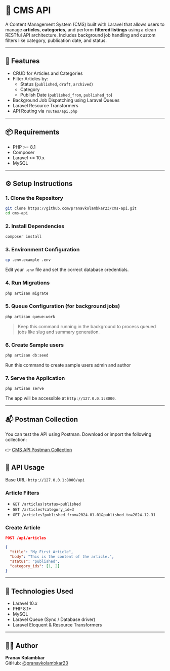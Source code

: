 # 📝 CMS API

A Content Management System (CMS) built with Laravel that allows users to manage **articles**, **categories**, and perform **filtered listings** using a clean RESTful API architecture. Includes background job handling and custom filters like category, publication date, and status.

---

## 🚀 Features

-   CRUD for Articles and Categories
-   Filter Articles by:
    -   Status (`published`, `draft`, `archived`)
    -   Category
    -   Publish Date (`published_from`, `published_to`)
-   Background Job Dispatching using Laravel Queues
-   Laravel Resource Transformers
-   API Routing via `routes/api.php`

---

## 📦 Requirements

-   PHP >= 8.1
-   Composer
-   Laravel >= 10.x
-   MySQL

---

## ⚙️ Setup Instructions

### 1. Clone the Repository

```bash
git clone https://github.com/pranavkolambkar23/cms-api.git
cd cms-api
```

### 2. Install Dependencies

```bash
composer install
```

### 3. Environment Configuration

```bash
cp .env.example .env

```

Edit your `.env` file and set the correct database credentials.

### 4. Run Migrations

```bash
php artisan migrate
```

### 5. Queue Configuration (for background jobs)

```bash
php artisan queue:work
```

> Keep this command running in the background to process queued jobs like slug and summary generation.

### 6. Create Sample users

```bash
php artisan db:seed
```

Run this command to create sample users admin and author

### 7. Serve the Application

```bash
php artisan serve
```

The app will be accessible at `http://127.0.0.1:8000`.

---

## 📬 Postman Collection

You can test the API using Postman. Download or import the following collection:

👉 [CMS API Postman Collection](postman/cms-api.postman_collection.json)

## 🧪 API Usage

Base URL: `http://127.0.0.1:8000/api`

### Article Filters

-   `GET /articles?status=published`
-   `GET /articles?category_id=3`
-   `GET /articles?published_from=2024-01-01&published_to=2024-12-31`

### Create Article

```json
POST /api/articles

{
  "title": "My First Article",
  "body": "This is the content of the article.",
  "status": "published",
  "category_ids": [1, 2]
}
```

---

## 🧰 Technologies Used

-   Laravel 10.x
-   PHP 8.1+
-   MySQL
-   Laravel Queue (Sync / Database driver)
-   Laravel Eloquent & Resource Transformers

---

## 👨‍💻 Author

**Pranav Kolambkar**  
GitHub: [@pranavkolambkar23](https://github.com/pranavkolambkar23)
